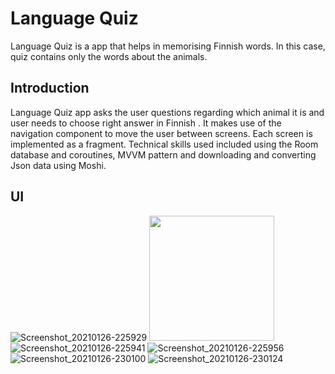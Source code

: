 Language Quiz
===================================

Language Quiz is a app that helps in memorising Finnish words.
In this case, quiz contains only the words about the animals.

Introduction
------------
 
Language Quiz app asks the user questions regarding which animal it is and user needs to choose right answer in Finnish .
It makes use of the navigation component to move the user between
screens. Each screen is implemented as a fragment. Technical skills used included using the Room database and coroutines, MVVM pattern and downloading and converting Json data using Moshi.

UI
------------

![Screenshot_20210126-225929](https://user-images.githubusercontent.com/74305561/111029988-86bbee00-8408-11eb-972a-504b4db5476b.png=200x200)
<img src="https://user-images.githubusercontent.com/74305561/111029988-86bbee00-8408-11eb-972a-504b4db5476b.png=200x200" width="200">
![Screenshot_20210126-225941](https://user-images.githubusercontent.com/74305561/111029994-90ddec80-8408-11eb-8daf-568403bf8cf5.png)
![Screenshot_20210126-225956](https://user-images.githubusercontent.com/74305561/111029999-93404680-8408-11eb-92f8-1fe8d17c2489.png)
![Screenshot_20210126-230100](https://user-images.githubusercontent.com/74305561/111030002-95a2a080-8408-11eb-8421-9ad92e2695bc.png)
![Screenshot_20210126-230124](https://user-images.githubusercontent.com/74305561/111030008-99cebe00-8408-11eb-8976-c2193a8088b1.png)

